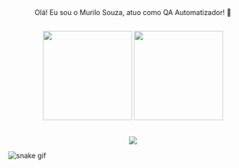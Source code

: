 <div align="center">
 Olá! Eu sou o Murilo Souza, atuo como QA Automatizador! 👋
</div>

##

  <div align="center">
    <img height="180em" src="https://github-readme-stats.vercel.app/api?username=MuriloSouzas&show_icons=true&theme=dark&include_all_commits=true&count_private=true"/>
    <img height="180em" src="https://github-readme-stats.vercel.app/api/top-langs/?username=MuriloSouzas&layout=compact&langs_count=7&theme=dark"/>
    </div>
    

##

  <div align="center">
<a href="https://www.linkedin.com/in/murilosouzaqa" target="_blank"><img src="https://img.shields.io/badge/-LinkedIn-%230077B5?style=for-the-badge&logo=linkedin&logoColor=white" target="_blank"></a> 
  </div>
  

![snake gif](https://github.com/MuriloSouzas/MuriloSouzas/blob/output/github-contribution-grid-snake.svg)
